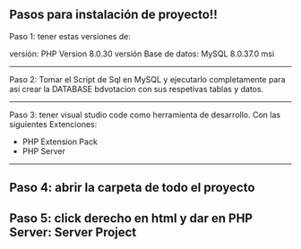 
Pasos para instalación de proyecto!!
---------------------------------------------------------------------------------------------------------------------------
Paso 1: tener estas versiones de:

versión: PHP Version 8.0.30
versión Base de datos: MySQL 8.0.37.0 msi

---------------------------------------------------------------------------------------------------------------------------
Paso 2: Tomar el Script de Sql en MySQL y ejecutarlo completamente para así crear la DATABASE bdvotacion con sus
respetivas tablas y datos.

---------------------------------------------------------------------------------------------------------------------------
Paso 3: tener visual studio code como herramienta de desarrollo. Con las siguientes Extenciones:

  - PHP Extension Pack
  - PHP Server
    
---------------------------------------------------------------------------------------------------------------------------
Paso 4: abrir la carpeta de todo el proyecto
---------------------------------------------------------------------------------------------------------------------------
Paso 5: click derecho en html y dar en PHP Server: Server Project
---------------------------------------------------------------------------------------------------------------------------
